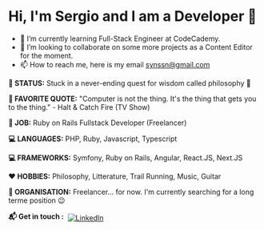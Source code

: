 # Hi, I'm Sergio and I am a Developer  :wave:


- 🌱 I’m currently learning Full-Stack Engineer at CodeCademy.
- 💞️ I’m looking to collaborate on some more projects as a Content Editor for the moment.
- 📫 How to reach me, here is my email synssn@gmail.com

**🤔 STATUS:**  Stuck in a never-ending quest for wisdom called philosophy :seedling:

**🐝 FAVORITE QUOTE:**  "Computer is not the thing. It's the thing that gets you to the thing." - Halt & Catch Fire (TV Show)

**💎 JOB:** Ruby on Rails Fullstack Developer (Freelancer) 

**💻 LANGUAGES:** PHP, Ruby, Javascript, Typescript

**💻 FRAMEWORKS:** Symfony, Ruby on Rails, Angular, React.JS, Next.JS

**❤️ HOBBIES:** Philosophy, Litterature, Trail Running, Music, Guitar

**🏢 ORGANISATION:** Freelancer... for now. I'm currently searching for a long terme position 😉

**:mailbox_with_mail: Get in touch :** 
<a href="https://www.linkedin.com/in/sergio-santamaria-nora/"  target="_blank">
  <img src="https://raw.githubusercontent.com/MikeCodesDotNET/MikeCodesDotNET/a8abbf37441f3253f74ea255a47f289208d7568c/Resources/linkedIn.svg" alt="LinkedIn" style="vertical-align:top; margin:4px">
</a>



<!---
SergioSNW/SergioSNW is a ✨ special ✨ repository because its `README.md` (this file) appears on your GitHub profile.
You can click the Preview link to take a look at your changes.
--->
